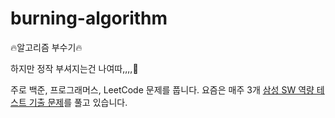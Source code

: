 # burning-algorithm

🔥알고리즘 부수기🔥

하지만 정작 부셔지는건 나여따,,,,🤯

</div></div></div>

주로 백준, 프로그래머스, LeetCode 문제를 풉니다. 
요즘은 매주 3개 [삼성 SW 역량 테스트 기출 문제](https://www.acmicpc.net/workbook/view/1152)를 풀고 있습니다. 
